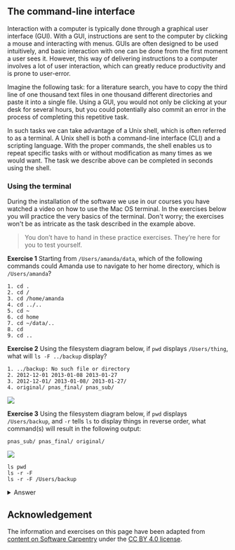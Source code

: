 ## The command-line interface

Interaction with a computer is typically done through a graphical user interface (GUI). With a GUI, instructions are sent to the computer by clicking a mouse and interacting with menus. GUIs are often designed to be used intuitively, and basic interaction with one can be done from the first moment a user sees it. However, this way of delivering instructions to a computer involves a lot of user interaction, which can greatly reduce productivity and is prone to user-error.

Imagine the following task: for a literature search, you have to copy the third line of one thousand text files in one thousand different directories and paste it into a single file. Using a GUI, you would not only be clicking at your desk for several hours, but you could potentially also commit an error in the process of completing this repetitive task.

In such tasks we can take advantage of a Unix shell, which is often referred to as a terminal. A Unix shell is both a command-line interface (CLI) and a scripting language. With the proper commands, the shell enables us to repeat specific tasks with or without modification as many times as we would want. The task we describe above can be completed in seconds using the shell.

### Using the terminal

During the installation of the software we use in our courses you have watched a video on how to use the Mac OS terminal. In the exercises below you will practice the very basics of the terminal. Don't worry; the exercises won't be as intricate as the task described in the example above.

> You don’t have to hand in these practice exercises. They’re here for you to test yourself.

**Exercise 1** Starting from `/Users/amanda/data`, which of the following commands could Amanda use to navigate to her home directory, which is `/Users/amanda`?

    1. cd .
    2. cd /
    3. cd /home/amanda
    4. cd ../..
    5. cd ~
    6. cd home
    7. cd ~/data/..
    8. cd
    9. cd ..

**Exercise 2** Using the filesystem diagram below, if `pwd` displays `/Users/thing`, what will `ls -F ../backup` display?

    1. ../backup: No such file or directory
    2. 2012-12-01 2013-01-08 2013-01-27
    3. 2012-12-01/ 2013-01-08/ 2013-01-27/
    4. original/ pnas_final/ pnas_sub/

![](filesystem-challenge.svg)

**Exercise 3** Using the filesystem diagram below, if `pwd` displays `/Users/backup`, and `-r` tells `ls` to display things in reverse order, what command(s) will result in the following output:

```
pnas_sub/ pnas_final/ original/
```

![](filesystem-challenge2.svg)


    ls pwd
    ls -r -F
    ls -r -F /Users/backup


<details markdown="1"><summary  markdown="span">Answer</summary>

**Exercise 1**

    1. No: . stands for the current directory.
    2. No: / stands for the root directory.
    3. No: Amanda’s home directory is /Users/amanda.
    4. No: this command goes up two levels, i.e. ends in /Users.
    5. Yes: ~ stands for the user’s home directory, in this case /Users/amanda.
    6. No: this command would navigate into a directory home in the current  directory if it exists.
    7. Yes: unnecessarily complicated, but correct.
    8. Yes: shortcut to go back to the user’s home directory.
    9. Yes: goes up one level.

**Exercise 2**

    1. No: there is a directory backup in /Users.
    2. No: this is the content of Users/thing/backup, but with .., we asked for one level further up.
    3. No: see previous explanation.
    4. Yes: ../backup/ refers to /Users/backup/.

**Exercise 3**

    1. No: pwd is not the name of a directory.
    2. Yes: ls without directory argument lists files and directories in the current directory.
    4. Yes: uses the absolute path explicitly.

</details>

## Acknowledgement

The information and exercises on this page have been adapted from [content on Software Carpentry](https://swcarpentry.github.io/shell-novice/) under the [CC BY 4.0 license](https://creativecommons.org/licenses/by/4.0/).

<!--
pwd
open
ls
cd
cd ..
clear
touch
* tab completion + double tab
nano
* history arrow keys
history command
rm
mkdir
touch
rm -r (dir)

This is where we take advantage of the Unix shell. The Unix shell is both a command-line interface (CLI) and a scripting language, allowing such repetitive tasks to be done automatically and fast. With the proper commands, the shell can repeat tasks with or without some modification as many times as we want. Using the shell, the task in the literature example can be accomplished in seconds.

man/help

https://swcarpentry.github.io/shell-novice/02-filedir/index.html#absolute-vs-relative-paths

https://swcarpentry.github.io/shell-novice/02-filedir/index.html#relative-path-resolution

https://swcarpentry.github.io/shell-novice/02-filedir/index.html#ls-reading-comprehension

https://swcarpentry.github.io/shell-novice/02-filedir/index.html#general-syntax-of-a-shell-command <- deze eerst

https://swcarpentry.github.io/shell-novice/03-create/index.html#creating-files-a-different-way

https://swcarpentry.github.io/shell-novice/03-create/index.html#moving-files-and-directories

https://swcarpentry.github.io/shell-novice/03-create/index.html#moving-files-to-a-new-folder

https://swcarpentry.github.io/shell-novice/03-create/index.html#copying-files-and-directories

https://swcarpentry.github.io/shell-novice/03-create/index.html#renaming-files

https://swcarpentry.github.io/shell-novice/03-create/index.html#moving-and-copying

https://swcarpentry.github.io/shell-novice/03-create/index.html#using-rm-safely

https://swcarpentry.github.io/shell-novice/03-create/index.html#organizing-directories-and-files

-->
